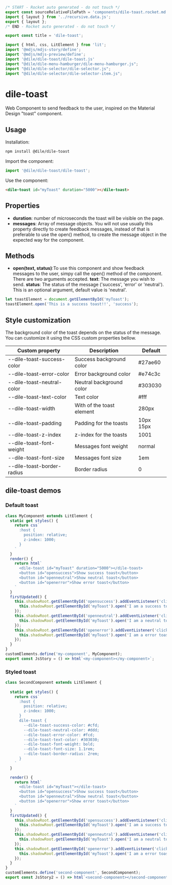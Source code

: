 ```js server
/* START - Rocket auto generated - do not touch */
export const sourceRelativeFilePath = 'components/dile-toast.rocket.md';
import { layout } from '../recursive.data.js';
export { layout };
/* END - Rocket auto generated - do not touch */

export const title = 'dile-toast';
```

```js script
import { html, css, LitElement } from 'lit'; 
import '@mdjs/mdjs-story/define';
import '@mdjs/mdjs-preview/define';
import '@dile/dile-toast/dile-toast.js'
import "@dile/dile-menu-hamburger/dile-menu-hamburger.js";
import "@dile/dile-selector/dile-selector.js";
import "@dile/dile-selector/dile-selector-item.js";
```

# dile-toast

Web Component to send feedback to the user, inspired on the Material Design "toast" component.

## Usage

Installation:

```bash
npm install @dile/dile-toast
```

Import the component:

```javascript
import '@dile/dile-toast/dile-toast';
```

Use the component:

```html
<dile-toast id="myToast" duration="5000"></dile-toast>
```

## Properties

- **duration**: number of microseconds the toast will be visible on the page.
- **messages**: Array of message objects. You will not use usually this property directly to create feedback messages, instead of that is preferable to use the open() method, to create the message object in the expected way for the component.

## Methods

- **open(text, status)**:To use this component and show feedback messages to the user, simpy call the open() method of the component. There are two arguments accepted. **text**: The message you wish to send. **status**: The status of the message ('success', 'error' or 'neutral'). This is an optional argument, default value is 'neutral'.

```javascript
let toastElement = document.getElementById('myToast');
toastElement.open('This is a success toast!!', 'success');
```

## Style customization

The background color of the toast depends on the status of the message. You can customize it using the CSS custom properties bellow.

Custom property | Description | Default
----------------|-------------|---------
--dile-toast-success-color | Success background color | #27ae60
--dile-toast-error-color | Error background color | #e74c3c
--dile-toast-neutral-color | Neutral background color | #303030
--dile-toast-text-color | Text color | #fff
--dile-toast-width | With of the toast element | 280px
--dile-toast-padding | Padding for the toasts | 10px 15px
--dile-toast-z-index | z-index for the toasts | 1001
--dile-toast-font-weight | Messages font weight | normal
--dile-toast-font-size | Messages font size | 1em
--dile-toast-border-radius | Border radius | 0

## dile-toast demos

### Default toast

```js preview-story
class MyComponent extends LitElement {
  static get styles() {
    return css`
      :host {
        position: relative;
        z-index: 1000;
      }
    `
  }
  render() {
    return html`
      <dile-toast id="myToast" duration="5000"></dile-toast>
      <button id="opensuccess">Show success toast</button>
      <button id="openneutral">Show neutral toast</button>
      <button id="openerror">Show error toast</button>
    `
  }
  firstUpdated() {
    this.shadowRoot.getElementById('opensuccess').addEventListener('click', () => {
      this.shadowRoot.getElementById('myToast').open('I am a success toast', 'success');
    });
    this.shadowRoot.getElementById('openneutral').addEventListener('click', () => {
      this.shadowRoot.getElementById('myToast').open('I am a neutral toast', 'neutral');
    });
    this.shadowRoot.getElementById('openerror').addEventListener('click', () => {
      this.shadowRoot.getElementById('myToast').open('I am a error toast', 'error');
    });
  }
}
customElements.define('my-component', MyComponent);
export const JsStory = () => html`<my-component></my-component>`;
```

### Styled toast

```js preview-story
class SecondComponent extends LitElement {
  
  static get styles() {
    return css`
      :host {
        position: relative;
        z-index: 1000;
      }
      dile-toast {
        --dile-toast-success-color: #cfd;
        --dile-toast-neutral-color: #ddd;
        --dile-toast-error-color: #fcd;
        --dile-toast-text-color: #303030;
        --dile-toast-font-weight: bold;
        --dile-toast-font-size: 1.1rem;
        --dile-toast-border-radius: 2rem;
      }
    `
  }

  render() {
    return html`
      <dile-toast id="myToast"></dile-toast>
      <button id="opensuccess">Show success toast</button>
      <button id="openneutral">Show neutral toast</button>
      <button id="openerror">Show error toast</button>
    `
  }
  firstUpdated() {
    this.shadowRoot.getElementById('opensuccess').addEventListener('click', () => {
      this.shadowRoot.getElementById('myToast').open('I am a success toast', 'success');
    });
    this.shadowRoot.getElementById('openneutral').addEventListener('click', () => {
      this.shadowRoot.getElementById('myToast').open('I am a neutral toast', 'neutral');
    });
    this.shadowRoot.getElementById('openerror').addEventListener('click', () => {
      this.shadowRoot.getElementById('myToast').open('I am a error toast', 'error');
    });
  }
}
customElements.define('second-component', SecondComponent);
export const JsStory2 = () => html`<second-component></second-component>`;
```